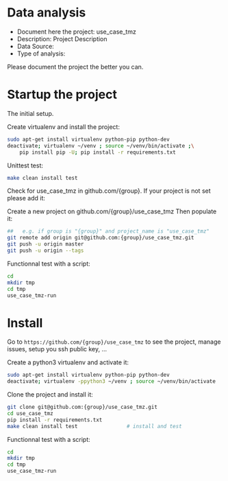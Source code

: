 # Data analysis
- Document here the project: use_case_tmz
- Description: Project Description
- Data Source:
- Type of analysis:

Please document the project the better you can.

# Startup the project

The initial setup.

Create virtualenv and install the project:
```bash
sudo apt-get install virtualenv python-pip python-dev
deactivate; virtualenv ~/venv ; source ~/venv/bin/activate ;\
    pip install pip -U; pip install -r requirements.txt
```

Unittest test:
```bash
make clean install test
```

Check for use_case_tmz in github.com/{group}. If your project is not set please add it:

Create a new project on github.com/{group}/use_case_tmz
Then populate it:

```bash
##   e.g. if group is "{group}" and project_name is "use_case_tmz"
git remote add origin git@github.com:{group}/use_case_tmz.git
git push -u origin master
git push -u origin --tags
```

Functionnal test with a script:

```bash
cd
mkdir tmp
cd tmp
use_case_tmz-run
```

# Install

Go to `https://github.com/{group}/use_case_tmz` to see the project, manage issues,
setup you ssh public key, ...

Create a python3 virtualenv and activate it:

```bash
sudo apt-get install virtualenv python-pip python-dev
deactivate; virtualenv -ppython3 ~/venv ; source ~/venv/bin/activate
```

Clone the project and install it:

```bash
git clone git@github.com:{group}/use_case_tmz.git
cd use_case_tmz
pip install -r requirements.txt
make clean install test                # install and test
```
Functionnal test with a script:

```bash
cd
mkdir tmp
cd tmp
use_case_tmz-run
```
